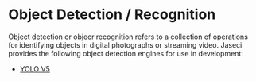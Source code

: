 # Object Detection / Recognition

Object detection or objecr recognition refers to a collection of operations for identifying objects in digital photographs or streaming video. Jaseci provides the following object detection engines for use in development:

- [YOLO V5](yolov5/README.md)